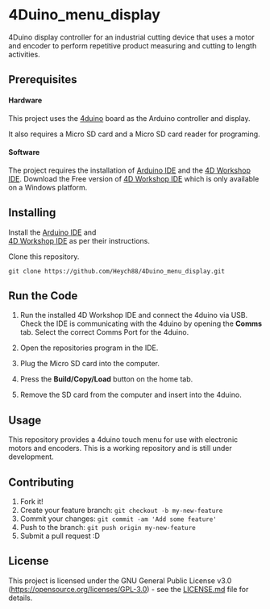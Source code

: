 # 4Duino_menu_display
4Duino display controller for an industrial cutting device that uses a motor and encoder to perform repetitive product 
measuring and cutting to length activities.

## Prerequisites

#### Hardware

This project uses the [4duino](http://www.4duino.com/) board as the Arduino controller and display. 

It also requires a Micro SD card and a Micro SD card reader for programing.

#### Software

The project requires the installation of [Arduino IDE](https://www.arduino.cc/en/Main/Software) and the 
[4D Workshop IDE](http://www.4dsystems.com.au/product/4D_Workshop_4_IDE). Download the Free version of 
[4D Workshop IDE](http://www.4dsystems.com.au/product/4D_Workshop_4_IDE) 
which is only available on a Windows platform.

## Installing

Install the [Arduino IDE](https://www.arduino.cc/en/Main/Software) and  
[4D Workshop IDE](http://www.4dsystems.com.au/product/4D_Workshop_4_IDE) as per their instructions.

Clone this repository.
```
git clone https://github.com/Heych88/4Duino_menu_display.git
```

## Run the Code

1. Run the installed 4D Workshop IDE and connect the 4duino via USB. Check the IDE is communicating with the 4duino by opening the **Comms** tab. Select the correct Comms Port for the 4duino.

2. Open the repositories program in the IDE. 

3. Plug the Micro SD card into the computer.

4. Press the **Build/Copy/Load** button on the home tab.

5. Remove the SD card from the computer and insert into the 4duino. 

## Usage

This repository provides a 4duino touch menu for use with electronic motors and encoders. This is a working repository 
and is still under development.

## Contributing

1. Fork it!
2. Create your feature branch: `git checkout -b my-new-feature`
3. Commit your changes: `git commit -am 'Add some feature'`
4. Push to the branch: `git push origin my-new-feature`
5. Submit a pull request :D

## License

This project is licensed under the GNU General Public License v3.0 (https://opensource.org/licenses/GPL-3.0) - see 
the [LICENSE.md](LICENSE.md) file for details.
